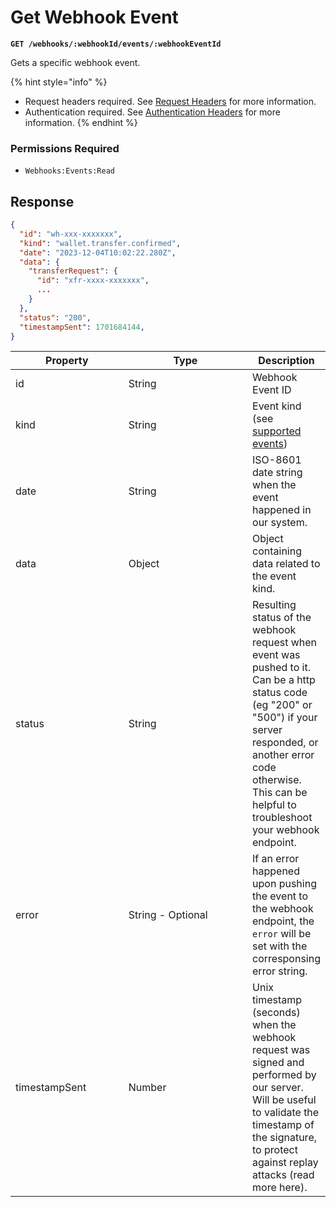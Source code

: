 # Get Webhook Event

**`GET /webhooks/:webhookId/events/:webhookEventId`**

Gets a specific webhook event.&#x20;

{% hint style="info" %}
* Request headers required. See [Request Headers](../../getting-started/request-headers.md) for more information.
* Authentication required. See [Authentication Headers](../../getting-started/request-headers.md#authentication-headers) for more information.
{% endhint %}

### Permissions Required

* `Webhooks:Events:Read`

## Response

```json
{
  "id": "wh-xxx-xxxxxxx",
  "kind": "wallet.transfer.confirmed",
  "date": "2023-12-04T10:02:22.280Z",
  "data": {
    "transferRequest": {
      "id": "xfr-xxxx-xxxxxxx",
      ...
    }
  },
  "status": "200",
  "timestampSent": 1701684144,
}
```

<table data-full-width="true"><thead><tr><th width="169.33333333333331">Property</th><th width="193">Type</th><th>Description</th></tr></thead><tbody><tr><td>id</td><td>String</td><td>Webhook Event ID</td></tr><tr><td>kind</td><td>String</td><td>Event kind (see <a href="./#supported-webhook-events">supported events</a>)</td></tr><tr><td>date</td><td>String</td><td>ISO-8601 date string when the event happened in our system.</td></tr><tr><td>data</td><td>Object</td><td>Object containing data related to the event kind.</td></tr><tr><td>status</td><td>String</td><td>Resulting status of the webhook request when event was pushed to it. Can be a http status code (eg "200" or "500") if your server responded, or another error code otherwise. This can be helpful to troubleshoot your webhook endpoint.</td></tr><tr><td>error</td><td>String - Optional</td><td>If an error happened upon pushing the event to the webhook endpoint, the <code>error</code> will be set with the corresponsing error string.</td></tr><tr><td>timestampSent</td><td>Number</td><td>Unix timestamp (seconds) when the webhook request was signed and performed by our server. Will be useful to validate the timestamp of the signature, to protect against replay attacks (read more here).</td></tr></tbody></table>

